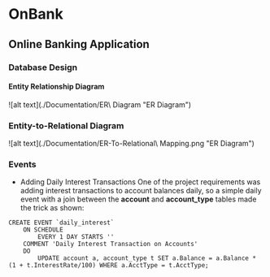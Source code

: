 # OnBank
## Online Banking Application

### Database Design
#### Entity Relationship Diagram
![alt text](./Documentation/ER\ Diagram "ER Diagram")

### Entity-to-Relational Diagram
![alt text](./Documentation/ER-To-Relational\ Mapping.png "ER Diagram")

### Events
- Adding Daily Interest Transactions
One of the project requirements was adding interest transactions to account balances daily, so a simple daily event with a join between the **account** and **account_type** tables made the trick as shown:
~~~ mysql
CREATE EVENT `daily_interest`
	ON SCHEDULE
    	EVERY 1 DAY STARTS ''
	COMMENT 'Daily Interest Transaction on Accounts'
    DO 
    	UPDATE account a, account_type t SET a.Balance = a.Balance * (1 + t.InterestRate/100) WHERE a.AcctType = t.AcctType;
~~~
